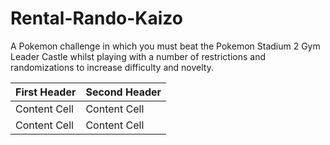 # Rental-Rando-Kaizo
A Pokemon challenge in which you must beat the Pokemon Stadium 2 Gym Leader Castle whilst playing with a number of restrictions and randomizations to increase difficulty and novelty. 



| First Header  | Second Header |
| ------------- | ------------- |
| Content Cell  | Content Cell  |
| Content Cell  | Content Cell  |
